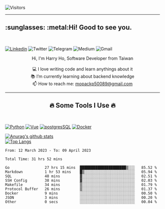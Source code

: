 ![Visitors](https://api.visitorbadge.io/api/daily?path=https%3A%2F%2Fgithub.com%2Fmopackp50089%2Fmopackp50089&label=Profile%20visitors&labelColor=%23697689&countColor=%232ccce4)

<hr>
<h2 align="left">:sunglasses: :metal:Hi! Good to see you. </h2>
<br>

[![Linkedin](https://img.shields.io/badge/Linkedin-0077B5.svg?logo=linkedin&logoColor=white)](https://www.linkedin.com/feed/)
![Twitter](https://img.shields.io/badge/Twitter-1DA1F2.svg?logo=twitter&logoColor=white)
![Telegram](https://img.shields.io/badge/Telegram-2CA5E0.svg?logo=telegram&logoColor=white)
![Medium](https://img.shields.io/badge/Medium-12100E.svg?logo=medium&logoColor=white)
![Gmail](https://img.shields.io/badge/Gmail-D14836?logo=gmail&logoColor=white)

<p align="center">
  Hi, I'm Harry Ho, Software Developer from Taiwan
  <br>
  <br>
  💻 I love writing code and learn anythings about it
  <br>
  📚 I’m currently learning about backend knowledge
  <br>
  📫 How to reach me: <a href="mailto: mopackp50089@gmail.com">mopackp50089@gmail.com</a>
</p>

<hr>
<h2 align="center">🔥 Some Tools I Use 🔥</h2>
<br>

[![Python](https://github.com/jalbertsr/logo-badge-images/blob/master/img/rsz_python.png?raw=true)](https://www.python.org/)
[![Vue](https://github.com/jalbertsr/logo-badge-images/blob/master/img/rsz_vue.png?raw=true)](https://vuejs.org)
[![postgresSQL](https://github.com/jalbertsr/logo-badge-images/blob/master/img/rsz_postgresql.png?raw=true)](https://www.postgresql.org/)
[![Docker](https://i.imgur.com/VyjCJuz.png)](https://www.docker.com/)

[![Anurag's github stats](https://github-readme-stats.vercel.app/api?username=mopackp50089&theme=transparent&show_icons=true)](https://github.com/mopackp50089/github-readme-stats)  
[![Top Langs](https://github-readme-stats.vercel.app/api/top-langs/?username=mopackp50089&layout=compact)](https://github.com/mopackp50089/github-readme-stats)

<!--START_SECTION:waka-->

```text
From: 12 March 2023 - To: 09 April 2023

Total Time: 31 hrs 52 mins

Go                27 hrs 15 mins  █████████████████████▒░░░   85.52 %
Markdown          1 hr 53 mins    █▒░░░░░░░░░░░░░░░░░░░░░░░   05.94 %
SQL               48 mins         ▓░░░░░░░░░░░░░░░░░░░░░░░░   02.51 %
SSH Config        38 mins         ▓░░░░░░░░░░░░░░░░░░░░░░░░   02.03 %
Makefile          34 mins         ▒░░░░░░░░░░░░░░░░░░░░░░░░   01.79 %
Protocol Buffer   26 mins         ▒░░░░░░░░░░░░░░░░░░░░░░░░   01.37 %
Docker            9 mins          ░░░░░░░░░░░░░░░░░░░░░░░░░   00.50 %
JSON              3 mins          ░░░░░░░░░░░░░░░░░░░░░░░░░   00.20 %
Other             0 secs          ░░░░░░░░░░░░░░░░░░░░░░░░░   00.04 %
```

<!--END_SECTION:waka-->

<!--
<!--
**mopackp50089/mopackp50089** is a ✨ _special_ ✨ repository because its `README.md` (this file) appears on your GitHub profile.

Here are some ideas to get you started:

- 🔭 I’m currently working on ...
- 🌱 I’m currently learning ...
- 👯 I’m looking to collaborate on ...
- 🤔 I’m looking for help with ...
- 💬 Ask me about ...
- 📫 How to reach me: ...
- 😄 Pronouns: ...
- ⚡ Fun fact: ...
-->
